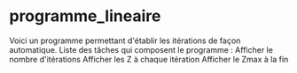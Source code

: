 # programme_lineaire

Voici un programme permettant d'établir les itérations de façon automatique.
Liste des tâches qui composent le programme :
    Afficher le nombre d'itérations
    Afficher les Z à chaque itération
    Afficher le Zmax à la fin